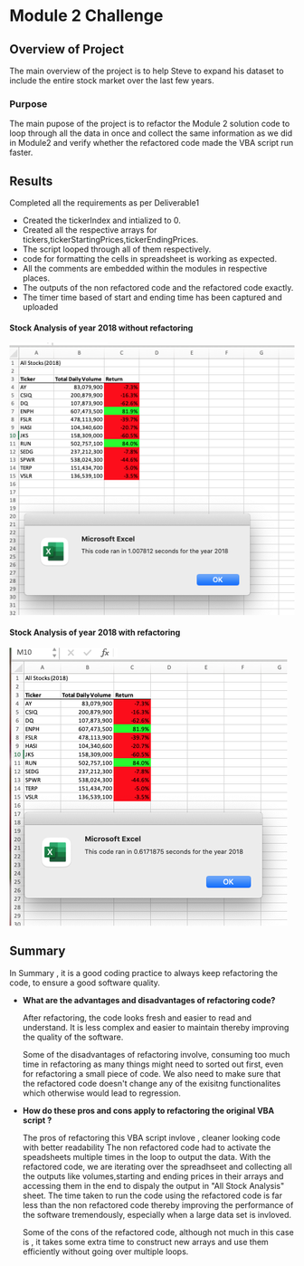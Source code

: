 # **Module 2 Challenge**

## **Overview of Project**
   The main overview of the project is to help Steve to expand his dataset to include the entire stock market over the last few years.
      

### **Purpose**

The main pupose of the project is to refactor the Module 2 solution code to loop through all the data in once and collect the same information as we did in Module2 
and verify whether the refactored code made the VBA script run faster.



## **Results**
Completed all the requirements as per Deliverable1 
   - Created the tickerIndex and intialized to 0.
   - Created all the respective arrays for tickers,tickerStartingPrices,tickerEndingPrices.
   - The script looped through all of them respectively.
   - code for formatting the cells in spreadsheet is working as expected.
   - All the comments are embedded within the modules in respective places.
   - The outputs of the non refactored code and the refactored code exactly.
   - The timer time based of start and ending time has been captured and uploaded
   


#### **Stock Analysis of year 2018 without refactoring**
![img](https://github.com/hsurisetti/StockAnalysis_Challenge/blob/main/resources/VBA_Challenge_2018.png)
#### **Stock Analysis of year 2018 with refactoring**
![img](https://github.com/hsurisetti/StockAnalysis_Challenge/blob/main/resources/VBA_Challenge_2018_refactored.png)



## **Summary**  
  In Summary , it is a good coding practice to always keep refactoring the code, to ensure a good software quality.

- **What are the advantages and disadvantages of refactoring code?**

   After refactoring, the code looks fresh and easier to read and understand.
   It is less complex and easier to maintain thereby improving the quality of the software.

   Some of the disadvantages of refactoring involve, consuming too much time in refactoring as many things might need to sorted out first, even for refactoring a small piece of code. We also need to make sure that the refactored code doesn't change any of the exisitng functionalites which otherwise would lead to regression.

- **How do these pros and cons apply to refactoring the original VBA script ?**

    The pros of refactoring this VBA script invlove , cleaner looking code with better readability
    The non refactored code had to activate the speadsheets multiple times in the loop to output the data. With the refactored code, we are iterating over the spreadhseet and collecting all the outputs like volumes,starting and ending prices in their arrays and 
    accessing them in the end to dispaly the output in "All Stock Analysis" sheet.
    The time taken to run the code using the refactored code is far less than the non refactored code thereby improving the performance of the software tremendously, especially when a large data set is invloved.

    Some of the cons of the refactored code, although not much in this case is , it takes some extra time to construct new arrays and use them efficiently without going over multiple loops. 

